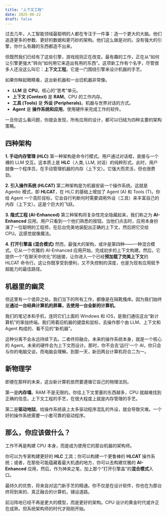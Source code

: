 ```yaml
---
title: "上下文工程"
date: 2025-06-22
draft: false
--- 
```


过去几年，人工智能领域最聪明的人都在专注于一件事：造一个更大的大脑。他们追逐更多的参数、更好的数据和更巧妙的架构。他们这么做是对的。没有强大的引擎，你什么有趣的东西都造不出来。

但既然我们已经有了这些引擎，游戏规则正在改变。最有趣的工作，正在从“如何让引擎更强大”转向“如何用它来造出有用的东西”。这项新工作有个名字，尽管很多人还没这么叫它：**上下文工程**。它是一门围绕引擎来设计机器的手艺。

如果你眯起眼睛看，这台新机器和一台旧机器非常像。

*   **LLM** 是 **CPU**。核心的“思考”单元。
*   **上下文 (Context)** 是 **RAM**。CPU 的工作内存。
*   **工具 (Tools)** 是 **外设 (Peripherals)**。机器与世界对话的方式。
*   **Agent** 是 **操作系统和应用**。使用硬件来完成工作的软件。

一旦你这么看问题，你就会发现，所有应用的设计，都可以归结为四种主要的架构策略。

## **四种架构**

**1. 手动内存管理 (HLC)**
第一种架构是命令行模式。用户通过对话框，直接与一个裸的 LLM 交互。这本质上是 **HLC**（人类, LLM, 对话）的纯粹形式。此时，用户就像一个程序员，在手动管理机器的内存（上下文）。它强大而灵活，但也很费劲。

**2. 引入操作系统 (HLCAT)**
第二种架构是为机器安装一个操作系统。这就是 Agentic 模式，即 **HLCAT**，在 HLC 的基础上增加了 Agent (A) 和 Tools (T)。你给 Agent 一个高阶目标，它会自行判断何时需要调用外设（工具）来丰富自己的内存（上下文）。这是个巨大的飞跃。

**3. 隐式工程 (AI-Enhanced)**
第三种架构将复杂性完全隐藏起来，我们称之为 **AI-Enhanced** 应用。用户只看到一个他们熟悉的按钮。当他们点击时，应用本身扮演了一位聪明的工程师，在后台完美地装配出正确的上下文，然后把它交给 CPU。这感觉就像魔法。

**4. 打开引擎盖 (混合模式)**
然而，最强大的架构，或许是第四种——一种混合模式。它从一个优雅的 AI-Enhanced 应用开始，完成初步的上下文构建。然后，它提供一个“在聊天中优化”的链接，让你进入一个已经**预加载了完美上下文**的 HLCAT 命令行。这让你既享受到便利，又不失控制的深度，也是为现有应用赋予超能力的最佳路径。

## **机器里的幽灵**

但这里有一个诡异之处。我们当下的所有工作，都像是在隔靴搔痒。因为我们始终是**通过一台经典计算机的屏幕，去使用一台全新的计算机**。

我们的笔记本和手机，连同它们上面的 Windows 和 iOS，是我们通往这台“新计算机”的笨拙终端。我们用着旧机器的键盘和鼠标，去操作那个由 LLM、上下文和 Agent 构成的、看不见的“新机器”。

这种分离不会永远持续下去。二者终将融合。未来的操作系统本身，就是一个核心的 Agent。未来的硬件会为上下文而设计。那时，你不会去‘运行’一个 AI，你只会与你的电脑交谈，而电脑会理解。到那一天，新旧两台计算机将合二为一。

## **新物理学**

即便在那样的未来，这台新计算机依然要遵循它自己的物理法则。

第一是**内存墙**。RAM 不是无限的。你往上下文里塞的东西越多，CPU 就越难找到正确的信息。上下文工程的手艺，在很大程度上就是内存管理的手艺。

第二是**驱动地狱**。给操作系统装上太多驱动程序混乱的外设，就会导致灾难。一个好的操作系统需要一小套可靠的驱动程序。

## **那么，你应该做什么？**

工作不再是构建 CPU 本身，而是成为使用它的那台机器的架构师。

你可以为专家构建更好的 **HLC** 工具；你可以构建一个更鲁棒的 **HLCAT** 操作系统；或者，在那些可能蕴藏着最大机遇的地方，你可以去构建优雅的 **AI-Enhanced** 应用，然后，作为神来之笔，加上那个“打开引擎盖”的**混合模式**入口。

最持久的优势，将来自对这门新手艺的精通。你不仅是在设计软件，你也在为那台终将到来的、真正融合的计算机，铺设道路。

前沿阵地已经不再是更大的模型，而是更好的架构。CPU 设计的黄金时代或许正在成熟，但系统架构师的时代才刚刚开始。